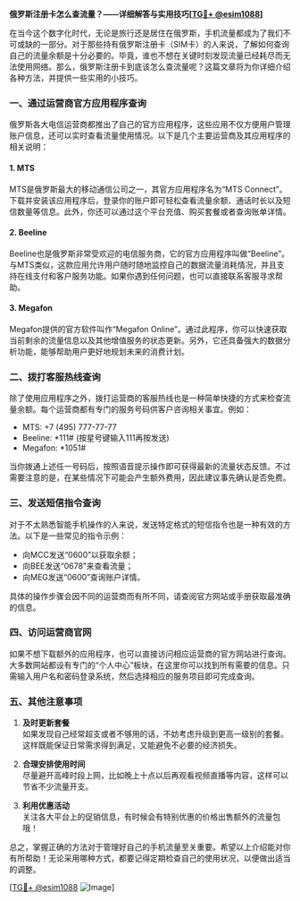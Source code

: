 **俄罗斯注册卡怎么查流量？——详细解答与实用技巧[[TG💪+ @esim1088](https://t.me/s/esim1088)]**

在当今这个数字化时代，无论是旅行还是居住在俄罗斯，手机流量都成为了我们不可或缺的一部分。对于那些持有俄罗斯注册卡（SIM卡）的人来说，了解如何查询自己的流量余额是十分必要的。毕竟，谁也不想在关键时刻发现流量已经耗尽而无法使用网络。那么，俄罗斯注册卡到底该怎么查流量呢？这篇文章将为你详细介绍各种方法，并提供一些实用的小技巧。

### 一、通过运营商官方应用程序查询

俄罗斯各大电信运营商都推出了自己的官方应用程序，这些应用不仅方便用户管理账户信息，还可以实时查看流量使用情况。以下是几个主要运营商及其应用程序的相关说明：

#### 1. **MTS**
MTS是俄罗斯最大的移动通信公司之一，其官方应用程序名为“MTS Connect”。下载并安装该应用程序后，登录你的账户即可轻松查看流量余额、通话时长以及短信数量等信息。此外，你还可以通过这个平台充值、购买套餐或者查询账单详情。

#### 2. **Beeline**
Beeline也是俄罗斯非常受欢迎的电信服务商，它的官方应用程序叫做“Beeline”。与MTS类似，这款应用允许用户随时随地监控自己的数据流量消耗情况，并且支持在线支付和客户服务功能。如果你遇到任何问题，也可以直接联系客服寻求帮助。

#### 3. **Megafon**
Megafon提供的官方软件叫作“Megafon Online”。通过此程序，你可以快速获取当前剩余的流量信息以及其他增值服务的状态更新。另外，它还具备强大的数据分析功能，能够帮助用户更好地规划未来的消费计划。

### 二、拨打客服热线查询

除了使用应用程序之外，拨打运营商的客服热线也是一种简单快捷的方式来检查流量余额。每个运营商都有专门的服务号码供客户咨询相关事宜。例如：

- MTS: +7 (495) 777-77-77
- Beeline: *111# (按星号键输入111再按发送)
- Megafon: *1051#

当你拨通上述任一号码后，按照语音提示操作即可获得最新的流量状态反馈。不过需要注意的是，在某些情况下可能会产生额外费用，因此建议事先确认是否免费。

### 三、发送短信指令查询

对于不太熟悉智能手机操作的人来说，发送特定格式的短信指令也是一种有效的方法。以下是一些常见的指令示例：

- 向MCC发送“0600”以获取余额；
- 向BEE发送“0678”来查看流量；
- 向MEG发送“0600”查询账户详情。

具体的操作步骤会因不同的运营商而有所不同，请查阅官方网站或手册获取最准确的信息。

### 四、访问运营商官网

如果不想下载额外的应用程序，也可以直接访问相应运营商的官方网站进行查询。大多数网站都设有专门的“个人中心”板块，在这里你可以找到所有需要的信息。只需输入用户名和密码登录系统，然后选择相应的服务项目即可完成查询。

### 五、其他注意事项

1. **及时更新套餐**  
   如果发现自己经常超支或者不够用的话，不妨考虑升级到更高一级别的套餐。这样既能保证日常需求得到满足，又能避免不必要的经济损失。

2. **合理安排使用时间**  
   尽量避开高峰时段上网，比如晚上十点以后再观看视频直播等内容，这样可以节省不少流量开支。

3. **利用优惠活动**  
   关注各大平台上的促销信息，有时候会有特别优惠的价格出售额外的流量包哦！

总之，掌握正确的方法对于管理好自己的手机流量至关重要。希望以上介绍能对你有所帮助！无论采用哪种方式，都要记得定期检查自己的使用状况，以便做出适当的调整。

[[TG💪+ @esim1088](https://t.me/s/esim1088) ![Image](https://i.postimg.cc/4NQfJmqS/Snipaste-2025-05-13-00-14-12.png)]
